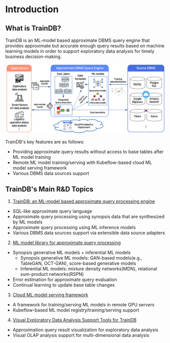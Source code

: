 # Introduction

## What is TrainDB?

TrainDB is an ML-model based approximate DBMS query engine that provides approximate but accurate enough query results based on machine learning models in order to support exploratory data analysis for timely business decision-making.

![TrainDB Concept](images/concept.png)

TrainDB's key features are as follows:

- Providing approximate query results without access to base tables after ML model training
- Remote ML model training/serving with Kubeflow-based cloud ML model serving framework
- Various DBMS data sources support 

## TrainDB's Main R&D Topics

1. [TrainDB: an ML-model based approximate query processing engine](https://github.com/traindb-project/traindb)
  - SQL-like approximate query language
  - Approximate query processing using synopsis data that are synthesized by ML models
  - Approximate query processing using ML inference models
  - Various DBMS data sources support via extensible data source adapters
2. [ML model library for approximate query processing](https://github.com/traindb-project/traindb-model)
  - Synopsis generative ML models + inferential ML models
    - Synopsis generative ML models: GAN-based models(e.g., TableGAN, OCT-GAN), score-based generative models
    - Inferential ML models: mixture density networks(MDN), relational sum-product networks(RSPN)
  - Error estimation for approximate query evaluation
  - Continual learning to update base table changes
3. [Cloud ML model serving framework](https://github.com/traindb-project/traindb-ml)
  - A framework for training/serving ML models in remote GPU servers
  - Kubeflow-based ML model registry/training/serving support
4. [Visual Exploratory Data Analysis Support Tools for TrainDB](https://github.com/traindb-project/aqp-tav)
  - Approximation query result visualization for exploratory data analysis
  - Visual OLAP analysis support for multi-dimensional data analysis

